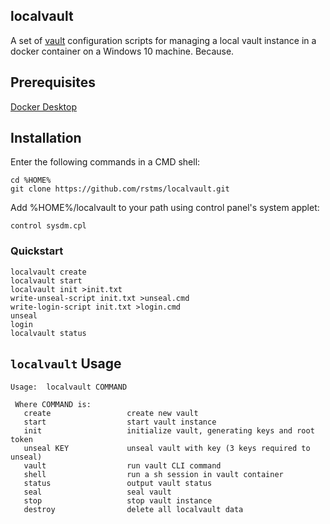 localvault
----------

A set of [vault](https://www.vaultproject.io/) configuration scripts for managing a local vault instance in a docker container on a Windows 10 machine.   Because.

## Prerequisites
[Docker Desktop](https://www.docker.com/products/docker-desktop)

## Installation
Enter the following commands in a CMD shell:
```
cd %HOME%
git clone https://github.com/rstms/localvault.git
```

Add %HOME%/localvault to your path using control panel's system applet:
```
control sysdm.cpl
```

### Quickstart
```
localvault create
localvault start
localvault init >init.txt
write-unseal-script init.txt >unseal.cmd
write-login-script init.txt >login.cmd
unseal
login
localvault status
```


## `localvault` Usage
```
Usage:  localvault COMMAND

 Where COMMAND is: 
   create                 create new vault
   start                  start vault instance
   init                   initialize vault, generating keys and root token
   unseal KEY             unseal vault with key (3 keys required to unseal)
   vault                  run vault CLI command
   shell                  run a sh session in vault container
   status                 output vault status
   seal                   seal vault
   stop                   stop vault instance
   destroy                delete all localvault data
